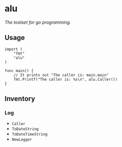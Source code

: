 # alu
*The toolset for go programming.*

## Usage
```
import (
	"fmt"
	"alu"
)

func main() {
	// It prints out "The caller is: main.main"
	fmt.Printf("The caller is: %s\n", alu.Caller())
}
```

## Inventory
### Log
-   `Caller`
-   `ToDateString`
-   `ToDateTimeString`
-   `NewLogger`
